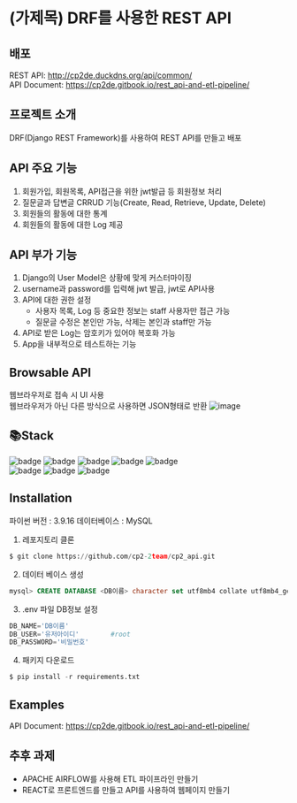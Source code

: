 # (가제목) DRF를 사용한 REST API

## 배포
REST API: http://cp2de.duckdns.org/api/common/  
API Document: https://cp2de.gitbook.io/rest_api-and-etl-pipeline/  

## 프로젝트 소개
DRF(Django REST Framework)를 사용하여 REST API를 만들고 배포

## API 주요 기능
1. 회원가입, 회원목록, API접근을 위한 jwt발급 등 회원정보 처리
2. 질문글과 답변글 CRRUD 기능(Create, Read, Retrieve, Update, Delete)
3. 회원들의 활동에 대한 통계
4. 회원들의 활동에 대한 Log 제공

## API 부가 기능
1. Django의 User Model은 상황에 맞게 커스터마이징
2. username과 password를 입력해 jwt 발급, jwt로 API사용
3. API에 대한 권한 설정
    - 사용자 목록, Log 등 중요한 정보는 staff 사용자만 접근 가능
    - 질문글 수정은 본인만 가능, 삭제는 본인과 staff만 가능
4. API로 받은 Log는 암호키가 있어야 복호화 가능
5. App을 내부적으로 테스트하는 기능

## Browsable API
웹브라우저로 접속 시 UI 사용  
웹브라우저가 아닌 다른 방식으로 사용하면 JSON형태로 반환
![image](https://user-images.githubusercontent.com/110042369/218315864-61809de1-5867-449c-8824-fd28a9b22881.png)

## 📚Stack
![badge](https://img.shields.io/badge/Django-092E20?style=flat-square&logo=Django&logoColor=white)
![badge](https://img.shields.io/badge/Django_REST_Framework-092E20?style=flat-square&logoColor=white)
![badge](https://img.shields.io/badge/Gunicorn-499848?style=flat-square&logo=Gunicorn&logoColor=white)
![badge](https://img.shields.io/badge/NGINX-009639?style=flat-square&logo=NGINX&logoColor=white)
![badge](https://img.shields.io/badge/MySQL-4479A1?style=flat-square&logo=MySQL&logoColor=white)  
![badge](https://img.shields.io/badge/AmazonEC2-FF9900?style=flat-square&logo=AmazonEC2&logoColor=white)
![badge](https://img.shields.io/badge/AmazonRDS-527FFF?style=flat-square&logo=AmazonRDS&logoColor=white)
![badge](https://img.shields.io/badge/LetsEncrypt-003A70?style=flat-square&logo=LetsEncrypt&logoColor=white)

## Installation
파이썬 버전 : 3.9.16
데이터베이스 : MySQL
1. 레포지토리 클론
```python
$ git clone https://github.com/cp2-2team/cp2_api.git
```
2. 데이터 베이스 생성
```sql
mysql> CREATE DATABASE <DB이름> character set utf8mb4 collate utf8mb4_general_ci;
```
3. .env 파일 DB정보 설정
```python
DB_NAME='DB이름'
DB_USER='유저아이디'        #root
DB_PASSWORD='비밀번호'
```
4. 패키지 다운로드
```python
$ pip install -r requirements.txt
```

## Examples
API Document: https://cp2de.gitbook.io/rest_api-and-etl-pipeline/

## 추후 과제
- APACHE AIRFLOW를 사용해 ETL 파이프라인 만들기
- REACT로 프론트엔드를 만들고 API를 사용하여 웹페이지 만들기
